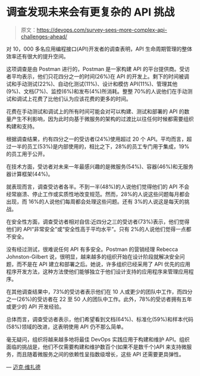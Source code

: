 # 调查发现未来会有更复杂的 API 挑战

> 原文：<https://devops.com/survey-sees-more-complex-api-challenges-ahead/>

对 10，000 多名应用编程接口(API)开发者的调查表明，API 生命周期管理的整体效率还有很大的提升空间。

这项调查是由 Postman 进行的，Postman 是一家构建 API 的平台提供商。受访者平均表示，他们只花四分之一的时间(26%)在 API 的开发上。剩下的时间被调试和手动测试(22%)、自动化测试(11%)、设计和模仿 API(11%)、管理其他(9%)、文档(7%)、监控(6%)和发布(4%)所消耗。整整 70%的人说他们在手动测试和调试上花费了比他们认为应该花费的更多的时间。

花费在手动测试和调试上的所有时间可能会对可以构建、测试和部署的 API 的数量产生不利影响，因为此时向基于微服务的架构的过渡比以往任何时候都需要组织构建和支持。

根据调查结果，约有四分之一的受访者(24%)使用超过 20 个 API。平均而言，超过一半的员工(53%)是内部使用的，相比之下，28%的员工专门用于集成，19%的员工用于公开。

在技术方面，受访者对未来一年最感兴趣的是微服务(54%)、容器(46%)和无服务器计算框架(44%)。

就表现而言，调查受访者各半。不到一半(48%)的人说他们觉得他们的 API 不会经常崩溃、停止工作或实质性地改变规范。然而，28%的人说这些问题每月都会出现，而 16%的人说他们每周都会处理这些问题。还有 3%的人说这是每天的挑战。

在安全性方面，调查受访者相对自信:近四分之三的受访者(73%)表示，他们觉得他们的 API“非常安全”或“安全性高于平均水平”。只有 2%的人说他们觉得一点都不安全。

没有经过测试，很难说任何 API 有多安全。Postman 的营销经理 Rebecca Johnston-Gilbert 说，很明显，越来越多的组织开始在设计阶段就解决安全问题，而不是在 API 建立和部署之后。她说，许多组织已经采用了 API 优先的应用程序开发方法，这种方法使他们能够独立于他们设计支持的应用程序来管理应用程序。

在其他调查结果中，73%的受访者表示他们在 10 人或更少的团队中工作，而四分之一(26%)的受访者在 22 至 50 人的团队中工作。此外，78%的受访者拥有五年或更少的 API 开发经验。

总体而言，调查受访者表示，他们希望看到文档(64%)、标准化(59%)和样本代码(58%)领域的改进，这表明使用 API 仍不那么简单。

毫无疑问，组织将越来越多地将最佳 DevOps 实践应用于构建和维护 API。组织面临的挑战是，他们不仅需要构建和维护数百个(如果不是数千个)API 来支持微服务，而且随着微服务之间的依赖性呈指数级增长，这些 API 还需要更具弹性。

— [迈克·维扎德](https://devops.com/author/mike-vizard/)